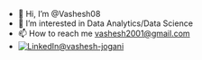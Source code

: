 - 👋 Hi, I’m @Vashesh08
- 👀 I’m interested in Data Analytics/Data Science
- 📫 How to reach me vashesh2001@gmail.com
- <a href="https://www.linkedin.com/in/vashesh-jogani?lipi=urn%3Ali%3Apage%3Ad_flagship3_profile_view_base_contact_details%3BT33zaXDBSfiiLeBM1Cp4pw%3D%3D" target="_blank"><img src="https://img.shields.io/badge/LinkedIn--_.svg?style=social&logo=linkedin" alt="LinkedIn@vashesh-jogani"></a>


<!---
Vashesh08/Vashesh08 is a ✨ special ✨ repository because its `README.md` (this file) appears on your GitHub profile.
You can click the Preview link to take a look at your changes.
--->
